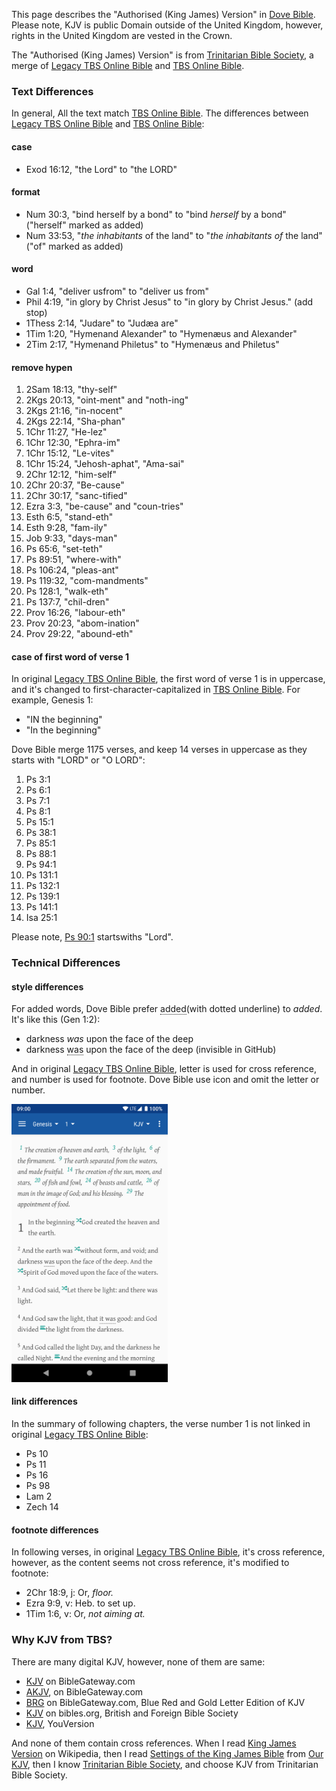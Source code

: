This page describes the "Authorised (King James) Version" in [Dove Bible](https://bible.jianyu.io). Please note, KJV is public Domain outside of the United Kingdom, however, rights in the United Kingdom are vested in the Crown.

The "Authorised (King James) Version" is from [Trinitarian Bible Society](https://tbsbibles.org/), a merge of [Legacy TBS Online Bible](https://tbsdigital.net) and [TBS Online Bible](https://www.tbsonlinebible.com).

### Text Differences
In general, All the text match [TBS Online Bible](https://www.tbsonlinebible.com). The differences between [Legacy TBS Online Bible](https://tbsdigital.net) and [TBS Online Bible](https://www.tbsonlinebible.com):

#### case
- Exod 16:12, "the Lord" to "the LORD"

#### format
- Num 30:3, "bind<i>&#160;</i>herself by a bond" to "bind<i>&#160;herself</i> by a bond" ("herself" marked as added)
- Num 33:53, "<i>the in</i><i>hab</i><i>i</i><i>tants </i>of the land" to "<i>the inhabitants of</i> the land" ("of" marked as added)

#### word
- Gal 1:4, "deliver usfrom" to "deliver us from"
- Phil 4:19, "in glory by Christ Jesus" to "in glory by Christ Jesus." (add stop)
- 1Thess 2:14, "Judare" to "Judæa are"
- 1Tim 1:20, "Hymenand Alexander" to "Hymenæus and Alexander"
- 2Tim 2:17, "Hymenand Philetus" to "Hymenæus and Philetus"

#### remove hypen
1. 2Sam 18:13, "thy-self"
1. 2Kgs 20:13, "oint-ment" and "noth-ing"
1. 2Kgs 21:16, "in-nocent"
1. 2Kgs 22:14, "Sha-phan"
1. 1Chr 11:27, "He-lez"
1. 1Chr 12:30, "Ephra-im"
1. 1Chr 15:12, "Le-vites"
1. 1Chr 15:24, "Jehosh-aphat", "Ama-sai"
1. 2Chr 12:12, "him-self"
1. 2Chr 20:37, "Be-cause"
1. 2Chr 30:17, "sanc-tified"
1. Ezra 3:3, "be-cause" and "coun-tries"
1. Esth 6:5, "stand-eth"
1. Esth 9:28, "fam-ily"
1. Job 9:33, "days-man"
1. Ps 65:6, "set-teth"
1. Ps 89:51, "where-with"
1. Ps 106:24, "pleas-ant"
1. Ps 119:32, "com-mandments"
1. Ps 128:1, "walk-eth"
1. Ps 137:7, "chil-dren"
1. Prov 16:26, "labour-eth"
1. Prov 20:23, "abom-ination"
1. Prov 29:22, "abound-eth"

#### case of first word of verse 1
In original [Legacy TBS Online Bible](https://tbsdigital.net), the first word of verse 1 is in uppercase, and it's changed to first-character-capitalized in [TBS Online Bible](https://www.tbsonlinebible.com). For example, Genesis 1:

- "IN the beginning"
- "In the beginning"

Dove Bible merge 1175 verses, and keep 14 verses in uppercase as they starts with "LORD" or "O LORD":

1. Ps 3:1
1. Ps 6:1
1. Ps 7:1
1. Ps 8:1
1. Ps 15:1
1. Ps 38:1
1. Ps 85:1
1. Ps 88:1
1. Ps 94:1
1. Ps 131:1
1. Ps 132:1
1. Ps 139:1
1. Ps 141:1
1. Isa 25:1

Please note, [Ps 90:1](https://www.tbsonlinebible.com/#en_PSA_90) startswiths "Lord".

### Technical Differences

#### style differences
For added words, Dove Bible prefer <span style="border-bottom: 1px dotted">added</span>(with dotted underline) to <i>added</i>. It's like this (Gen 1:2):

- darkness <i>was</i> upon the face of the deep
- darkness <i style="border-bottom: 1px dotted; font-style: normal">was</i> upon the face of the deep (invisible in GitHub)

And in original [Legacy TBS Online Bible](https://tbsdigital.net), letter is used for cross reference, and number is used for footnote. Dove Bible use icon and omit the letter or number.

<img src="dove-bible-kjv.png" width="250">

#### link differences

In the summary of following chapters, the verse number 1 is not linked in original [Legacy TBS Online Bible](https://tbsdigital.net):

- Ps 10
- Ps 11
- Ps 16
- Ps 98
- Lam 2
- Zech 14

#### footnote differences

In following verses, in original [Legacy TBS Online Bible](https://tbsdigital.net), it's cross reference, however, as the content seems not cross reference, it's modified to footnote:

- 2Chr 18:9, j: Or, <i>floor.</i> 
- Ezra 9:9, v: Heb. to set up. 
- 1Tim 1:6, v: Or, <i>not aiming at.</i> 

### Why KJV from TBS?

There are many digital KJV, however, none of them are same:

- [KJV](https://www.biblegateway.com/versions/King-James-Version-KJV-Bible/) on BibleGateway.com
- [AKJV](https://www.biblegateway.com/versions/Authorized-King-James-Version-AKJV-Bible/), on BibleGateway.com
- [BRG](https://www.biblegateway.com/versions/BRG-Bible/) on BibleGateway.com, Blue Red and Gold Letter Edition of KJV
- [KJV](https://www.biblegateway.com/versions/BRG-Bible/) on bibles.org, British and Foreign Bible Society
- [KJV](https://www.bible.com/versions/1), YouVersion

And none of them contain cross references. When I read [King James Version](https://en.wikipedia.org/wiki/King_James_Version) on Wikipedia, then I read [Settings of the King James Bible](http://www.ourkjv.com/KJB.pdf) from [Our KJV](http://www.ourkjv.com/), then I know [Trinitarian Bible Society](https://tbsbibles.org/), and choose KJV from Trinitarian Bible Society.
